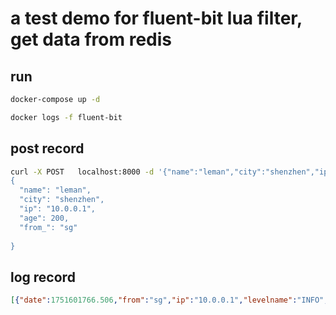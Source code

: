 # a test demo for fluent-bit  lua filter, get data from redis

## run
```bash
docker-compose up -d

docker logs -f fluent-bit
```

## post record
```bash
curl -X POST   localhost:8000 -d '{"name":"leman","city":"shenzhen","ip":"'{"name":"leman","city":"shenzhen","ip":"IP_ADDRESS","age":200,"from_":"sg"}'
{
  "name": "leman",
  "city": "shenzhen",
  "ip": "10.0.0.1",
  "age": 200,
  "from_": "sg"
  
}
```
## log record
```json
[{"date":1751601766.506,"from":"sg","ip":"10.0.0.1","levelname":"INFO","message":"Hello Leman","env":"prod","app":"main-app.py","city":"shenzhen","age":200,"app_name":"app","app_version":"1.0.0","app_env":"dev","app_hostname":"3ff509b48388"}]

```